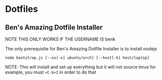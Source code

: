 # Dotfiles

## Ben's Amazing Dotfile Installer

NOTE THIS ONLY WORKS IF THE USERNAME IS benk

The only prerequisite for Ben's Amazing Dotfile Installer is to install nodejs

`node bootstrap.js [--os[-o] ubuntu/arch] [--host[-h] host/laptop]`

NOTE: This will install and set up everything but it will not source tmux for example, you must `<C-b>I` in order to do that

